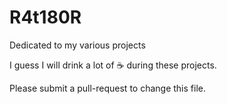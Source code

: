 # R4t180R

Dedicated to my various projects

I guess I will drink a lot of ☕ during these projects.

Please submit a pull-request to change this file.